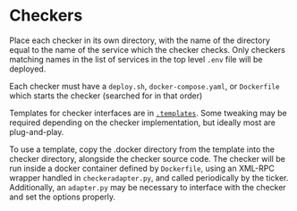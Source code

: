 # Checkers

Place each checker in its own directory, with the name of the directory equal to the name of the service which the checker checks. Only checkers matching names in the list of services in the top level `.env` file will be deployed.

Each checker must have a `deploy.sh`, `docker-compose.yaml`, or `Dockerfile` which starts the checker (searched for in that order)

Templates for checker interfaces are in [`.templates`](.templates). Some tweaking may be required depending on the checker implementation, but ideally most are plug-and-play.

To use a template, copy the .docker directory from the template into the checker directory, alongside the checker source code. The checker will be run inside a docker container defined by `Dockerfile`, using an XML-RPC wrapper handled in `checkeradapter.py`, and called periodically by the ticker. Additionally, an `adapter.py` may be necessary to interface with the checker and set the options properly.
